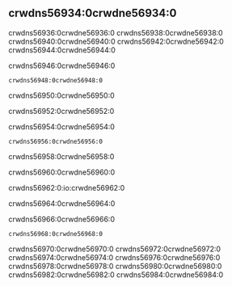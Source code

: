 ## crwdns56934:0crwdne56934:0

crwdns56936:0crwdne56936:0 crwdns56938:0crwdne56938:0 crwdns56940:0crwdne56940:0 crwdns56942:0crwdne56942:0 crwdns56944:0crwdne56944:0

<span class="filename">crwdns56946:0crwdne56946:0</span>

```text
crwdns56948:0crwdne56948:0
```


<span class="caption">crwdns56950:0crwdne56950:0</span>

crwdns56952:0crwdne56952:0

<span class="filename">crwdns56954:0crwdne56954:0</span>

```rust,should_panic,noplayground
crwdns56956:0crwdne56956:0
```


<span class="caption">crwdns56958:0crwdne56958:0</span>

crwdns56960:0crwdne56960:0

crwdns56962:0:io:crwdne56962:0

crwdns56964:0crwdne56964:0

crwdns56966:0crwdne56966:0

```console
crwdns56968:0crwdne56968:0
```

crwdns56970:0crwdne56970:0 crwdns56972:0crwdne56972:0 crwdns56974:0crwdne56974:0 crwdns56976:0crwdne56976:0 crwdns56978:0crwdne56978:0 crwdns56980:0crwdne56980:0 crwdns56982:0crwdne56982:0 crwdns56984:0crwdne56984:0
